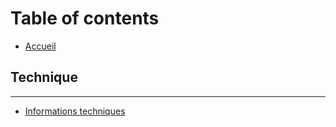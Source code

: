 # Table of contents

* [Accueil](README.md)

## Technique

---

* [Informations techniques](informations-techniques.md)

